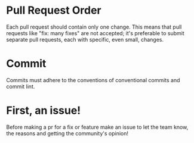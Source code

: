 # Pull Request Order

Each pull request should contain only one change. This means that pull requests like "fix: many fixes" are not accepted; it's preferable to submit separate pull requests, each with specific, even small, changes.

# Commit

Commits must adhere to the conventions of conventional commits and commit lint.

# First, an issue!

Before making a pr for a fix or feature make an issue to let the team know, the reasons and getting the community's opinion!
